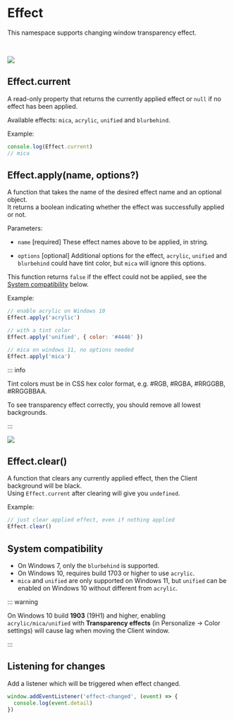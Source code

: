 # Effect

This namespace supports changing window transparency effect.

<br>

![](https://user-images.githubusercontent.com/38210249/216951830-b3bb3ce3-7a5f-4e60-8a67-33d0bce799cf.png)

## Effect.current

<Badge type="info" text="string" />
<Badge type="tip" text="since v1.0.1" />

A read-only property that returns the currently applied effect or `null` if
no effect has been applied.

Available effects: `mica`, `acrylic`, `unified` and `blurbehind`.

Example:

```js
console.log(Effect.current)
// mica
```

## Effect.apply(name, options?)

<Badge type="info" text="function" />
<Badge type="tip" text="since v1.0.1" />

A function that takes the name of the desired effect name and an optional
object.<br> It returns a boolean indicating whether the effect was successfully
applied or not.

Parameters:

- `name` [required] These effect names above to be applied, in string.

- `options` [optional] Additional options for the effect, `acrylic`, `unified`
  and `blurbehind` could have tint color, but `mica` will ignore this options.

This function returns `false` if the effect could not be applied, see the
[System compatibility](#system-compatibility) below.

Example:

```js
// enable acrylic on Windows 10
Effect.apply('acrylic')

// with a tint color
Effect.apply('unified', { color: '#4446' })

// mica on windows 11, no options needed
Effect.apply('mica')
```

::: info

Tint colors must be in CSS hex color format, e.g. #RGB, #RGBA, #RRGGBB,
#RRGGBBAA.

To see transparency effect correctly, you should remove all lowest backgrounds.

:::

![](https://user-images.githubusercontent.com/38210249/216951865-bb9c6676-58ec-4c81-ad96-67e94e91ac22.png)

## Effect.clear()

<Badge type="info" text="function" />
<Badge type="tip" text="since v1.0.1" />

A function that clears any currently applied effect, then the Client background
will be black.<br> Using `Effect.current` after clearing will give you
`undefined`.

Example:

```js
// just clear applied effect, even if nothing applied
Effect.clear()
```

## System compatibility

<!-- - These effects are currently supported only Windows 7+. -->

- On Windows 7, only the `blurbehind` is supported.
- On Windows 10, requires build 1703 or higher to use `acrylic`.
- `mica` and `unified` are only supported on Windows 11, but `unified` can be
  enabled on Windows 10 without different from `acrylic`.

::: warning

On Windows 10 build **1903** (19H1) and higher, enabling `acrylic/mica/unified` with
**Transparency effects** (in Personalize -> Color settings) will cause lag when
moving the Client window.

:::

## Listening for changes

Add a listener which will be triggered when effect changed.

```js
window.addEventListener('effect-changed', (event) => {
  console.log(event.detail)
})
```